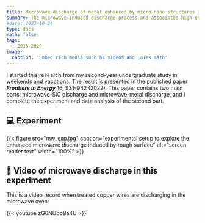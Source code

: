 ```yaml
---
title: Microwave discharge of metal enhanced by micro-nano structures on surface  
summary: The microwave-induced discharge process and associated high-energy-site effect can be optimized in a controlled manner through surface design, since the discharge is fundamentally related to the field emission of electrons from the initiator.
#date: 2023-10-24
type: docs
math: false
tags:
  - 2018-2020
image:
  caption: 'Embed rich media such as videos and LaTeX math'
---
```


I started this research from my second-year undergraduate study in weekends and vacations. The result is presented in the published paper **_Frontiers_ _in_ _Energy_** 16, 931–942 (2022). This paper contains two main parts: microwave-SiC discharge and microwave-metal discharge, and I complete the experiment and data analysis of the second part.



## 💻 Experiment

{{< figure src="mw_exp.jpg" caption="experimental setup to explore the enhanced microwave discharge induced by rough surface" alt="screen reader text" width="100%" >}}

## 🎥 Video of microwave discharge in this experiment

This is a video record when treated copper wires are discharging in the microwave oven:

{{< youtube zG6NUboBa4U >}}